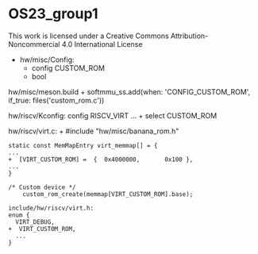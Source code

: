 # OS23_group1
This work is licensed under a Creative Commons Attribution-Noncommercial 4.0 International License

* hw/misc/Config:
    +  config CUSTOM_ROM
    +    bool

hw/misc/meson.build
    +  softmmu_ss.add(when: 'CONFIG_CUSTOM_ROM', if_true: files('custom_rom.c'))

hw/riscv/Kconfig:
    config RISCV_VIRT
    ...
    +  select CUSTOM_ROM

hw/riscv/virt.c:
    +  #include "hw/misc/banana_rom.h"

    static const MemMapEntry virt_memmap[] = {
    ...
    +  [VIRT_CUSTOM_ROM] =  {  0x4000000,       0x100 },
    ...
    }

    /* Custom device */
        custom_rom_create(memmap[VIRT_CUSTOM_ROM].base);

    include/hw/riscv/virt.h:
    enum {
      VIRT_DEBUG,
    +  VIRT_CUSTOM_ROM,
      ...
    }
    
